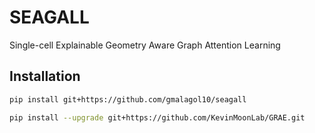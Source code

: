 # SEAGALL

Single-cell Explainable Geometry Aware Graph Attention Learning

## Installation

```bash
pip install git+https://github.com/gmalagol10/seagall

pip install --upgrade git+https://github.com/KevinMoonLab/GRAE.git
